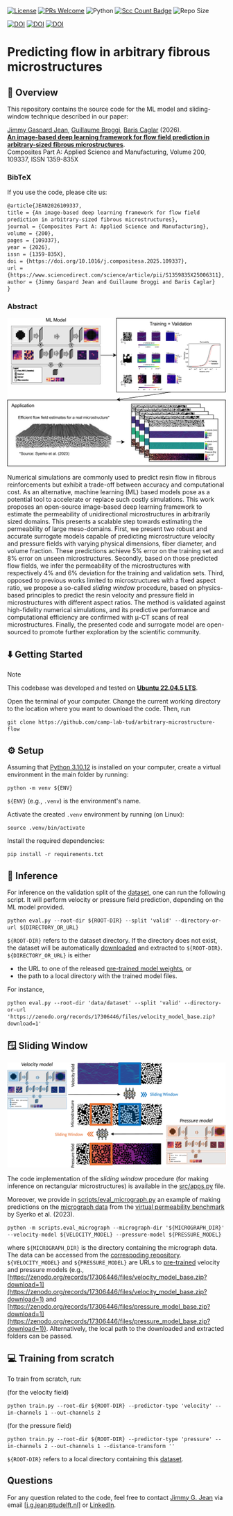 [![License](https://img.shields.io/badge/License-MIT-green.svg)](LICENSE.md)
[![PRs Welcome](https://img.shields.io/badge/PRs-welcome-brightgreen.svg)](https://github.com/camp-lab-tud/arbitrary-microstructure-flow/pulls)
![Python](https://img.shields.io/badge/python-3.10.12-blue.svg)
[![Scc Count Badge](https://sloc.xyz/github/camp-lab-tud/arbitrary-microstructure-flow?category=code)](https://github.com/camp-lab-tud/arbitrary-microstructure-flow)
![Repo Size](https://img.shields.io/github/repo-size/camp-lab-tud/arbitrary-microstructure-flow)

[![DOI](https://zenodo.org/badge/DOI/10.1016/j.compositesa.2025.109337.svg)](https://doi.org/10.1016/j.compositesa.2025.109337)
[![DOI](https://zenodo.org/badge/DOI/10.5281/zenodo.16940478.svg)](https://doi.org/10.5281/zenodo.16940478)
[![DOI](https://zenodo.org/badge/DOI/10.5281/zenodo.17306446.svg)](https://doi.org/10.5281/zenodo.17306446)


# Predicting flow in arbitrary fibrous microstructures

## 📖 Overview
This repository contains the source code for the ML model and sliding-window technique described in our paper: 

[Jimmy Gaspard Jean](https://camp-lab.org/members/jimmy-jean.html),
[Guillaume Broggi](https://camp-lab.org/members/guillaume-broggi.html),
[Baris Caglar](https://camp-lab.org/members/baris-caglar.html) (2026).<br>
[**An image-based deep learning framework for flow field prediction in arbitrary-sized fibrous microstructures**](https://doi.org/10.1016/j.compositesa.2025.109337).<br>
Composites Part A: Applied Science and Manufacturing, Volume 200, 109337, ISSN 1359-835X


### BibTeX
If you use the code, please cite us:
```
@article{JEAN2026109337,
title = {An image-based deep learning framework for flow field prediction in arbitrary-sized fibrous microstructures},
journal = {Composites Part A: Applied Science and Manufacturing},
volume = {200},
pages = {109337},
year = {2026},
issn = {1359-835X},
doi = {https://doi.org/10.1016/j.compositesa.2025.109337},
url = {https://www.sciencedirect.com/science/article/pii/S1359835X25006311},
author = {Jimmy Gaspard Jean and Guillaume Broggi and Baris Caglar}
}
```

### Abstract
<img src="figs/graphic_abstract.jpg">

Numerical simulations are commonly used to predict resin flow in fibrous reinforcements but exhibit a trade-off between accuracy and computational cost. As an alternative, machine learning (ML) based models pose as a potential tool to accelerate or replace such costly simulations. This work proposes an open-source image-based deep learning framework to estimate the permeability of unidirectional microstructures in arbitrarily sized domains. This presents a scalable step towards estimating the permeability of large meso-domains. First, we present two robust and accurate surrogate models capable of predicting microstructure velocity and pressure fields with varying physical dimensions, fiber diameter, and volume fraction. These predictions achieve 5% error on the training set and 8% error on unseen microstructures. Secondly, based on those predicted flow fields, we infer the permeability of the microstructures with respectively 4% and 6% deviation for the training and validation sets. Third, opposed to previous works limited to microstructures with a fixed aspect ratio, we propose a so-called *sliding window* procedure, based on physics-based principles to predict the resin velocity and pressure field in microstructures with different aspect ratios. The method is validated against high-fidelity numerical simulations, and its predictive performance and computational efficiency are confirmed with μ-CT scans of real microstructures. Finally, the presented code and surrogate model are open-sourced to promote further exploration by the scientific community.


## ⬇️ Getting Started
> [!NOTE]
> This codebase was developed and tested on [**Ubuntu 22.04.5 LTS**](https://releases.ubuntu.com/jammy/).

Open the terminal of your computer. Change the current working directory to the location where you want to download the code. Then, run
```
git clone https://github.com/camp-lab-tud/arbitrary-microstructure-flow
```
## ⚙️ Setup


Assuming that [Python 3.10.12](https://www.python.org/downloads/release/python-31012/) is installed on your computer, create a virtual environment in the main folder by running:
```
python -m venv ${ENV}
```
`${ENV}` (e.g., `.venv`) is the environment's name.

Activate the created `.venv` environment by running (on Linux):
```
source .venv/bin/activate
```

Install the required dependencies:
```
pip install -r requirements.txt
```


## 🚀 Inference
For inference on the validation split of the [dataset](https://doi.org/10.5281/zenodo.16940478), one can run the following script. It will perform velocity or pressure field prediction, depending on the ML model provided. 
```
python eval.py --root-dir ${ROOT-DIR} --split 'valid' --directory-or-url ${DIRECTORY_OR_URL}
```
`${ROOT-DIR}` refers to the dataset directory. If the directory does not exist, the dataset will be automatically [downloaded](https://zenodo.org/records/16940478/files/dataset.zip?download=1) and extracted to `${ROOT-DIR}`. `${DIRECTORY_OR_URL}` is either 

- the URL to one of the released [pre-trained model weights](https://doi.org/10.5281/zenodo.17306446), or
- the path to a local directory with the trained model files.

For instance,
```
python eval.py --root-dir 'data/dataset' --split 'valid' --directory-or-url 'https://zenodo.org/records/17306446/files/velocity_model_base.zip?download=1' 
```

## 🪟 Sliding Window
<img src="figs/sliding_window.jpg">

The code implementation of the *sliding window* procedure (for making inference on rectangular microstructures) is available in the [src/apps.py](src/apps.py) file.

Moreover, we provide in [scripts/eval_micrograph.py](scripts/eval_micrograph.py) an example of making predictions on the [micrograph data](https://doi.org/10.5281/zenodo.6611926) from the [virtual permeability benchmark](https://doi.org/10.1016/j.compositesa.2022.107397) by Syerko et al. (2023).
```
python -m scripts.eval_micrograph --micrograph-dir '${MICROGRAPH_DIR}' --velocity-model ${VELOCITY_MODEL} --pressure-model ${PRESSURE_MODEL}
```
where `${MICROGRAPH_DIR}` is the directory containing the micrograph data. The data can be accessed from the [correspoding repository](https://doi.org/10.5281/zenodo.6611926). `${VELOCITY_MODEL}` and `${PRESSURE_MODEL}` are URLs to [pre-trained](https://doi.org/10.5281/zenodo.17306446) velocity and pressure models (e.g., [https://zenodo.org/records/17306446/files/velocity_model_base.zip?download=1](https://zenodo.org/records/17306446/files/velocity_model_base.zip?download=1) and [https://zenodo.org/records/17306446/files/pressure_model_base.zip?download=1](https://zenodo.org/records/17306446/files/pressure_model_base.zip?download=1)). Alternatively, the local path to the downloaded and extracted folders can be passed.


## 💻 Training from scratch
To train from scratch, run:

(for the velocity field)
```
python train.py --root-dir ${ROOT-DIR} --predictor-type 'velocity' --in-channels 1 --out-channels 2
```
(for the pressure field)
```
python train.py --root-dir ${ROOT-DIR} --predictor-type 'pressure' --in-channels 2 --out-channels 1 --distance-transform ''
```
`${ROOT-DIR}` refers to a local directory containing this [dataset](https://doi.org/10.5281/zenodo.16940478).

## Questions
For any question related to the code, feel free to contact [Jimmy G. Jean](https://github.com/jimmygjean) via email [[j.g.jean@tudelft.nl](mailto:j.g.jean@tudelft.nl)] or [LinkedIn](https://www.linkedin.com/in/jimmy-g-jean/).